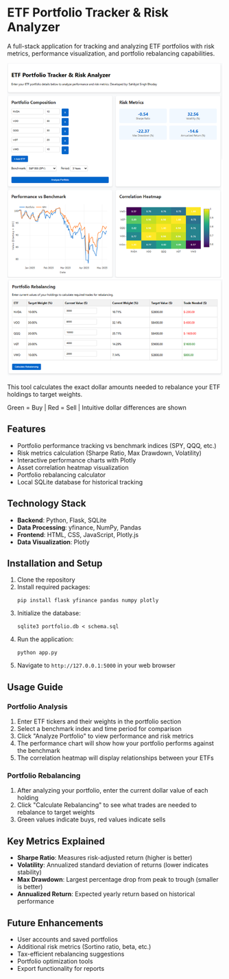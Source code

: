 # ETF Portfolio Tracker & Risk Analyzer

A full-stack application for tracking and analyzing ETF portfolios with risk metrics, performance visualization, and portfolio rebalancing capabilities.

![Demo](assets/Demo.png)

This tool calculates the exact dollar amounts needed to rebalance your ETF holdings to target weights.

Green = Buy | Red = Sell | Intuitive dollar differences are shown

## Features

- Portfolio performance tracking vs benchmark indices (SPY, QQQ, etc.)
- Risk metrics calculation (Sharpe Ratio, Max Drawdown, Volatility)
- Interactive performance charts with Plotly
- Asset correlation heatmap visualization
- Portfolio rebalancing calculator
- Local SQLite database for historical tracking

## Technology Stack

- **Backend**: Python, Flask, SQLite
- **Data Processing**: yfinance, NumPy, Pandas
- **Frontend**: HTML, CSS, JavaScript, Plotly.js
- **Data Visualization**: Plotly

## Installation and Setup

1. Clone the repository
2. Install required packages:
   ```
   pip install flask yfinance pandas numpy plotly
   ```
3. Initialize the database:
   ```
   sqlite3 portfolio.db < schema.sql
   ```
4. Run the application:
   ```
   python app.py
   ```
5. Navigate to `http://127.0.0.1:5000` in your web browser

## Usage Guide

### Portfolio Analysis

1. Enter ETF tickers and their weights in the portfolio section
2. Select a benchmark index and time period for comparison
3. Click "Analyze Portfolio" to view performance and risk metrics
4. The performance chart will show how your portfolio performs against the benchmark
5. The correlation heatmap will display relationships between your ETFs

### Portfolio Rebalancing

1. After analyzing your portfolio, enter the current dollar value of each holding
2. Click "Calculate Rebalancing" to see what trades are needed to rebalance to target weights
3. Green values indicate buys, red values indicate sells

## Key Metrics Explained

- **Sharpe Ratio**: Measures risk-adjusted return (higher is better)
- **Volatility**: Annualized standard deviation of returns (lower indicates stability)
- **Max Drawdown**: Largest percentage drop from peak to trough (smaller is better)
- **Annualized Return**: Expected yearly return based on historical performance

## Future Enhancements

- User accounts and saved portfolios
- Additional risk metrics (Sortino ratio, beta, etc.)
- Tax-efficient rebalancing suggestions
- Portfolio optimization tools
- Export functionality for reports
